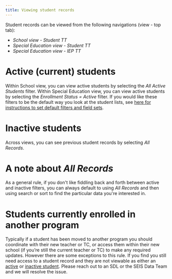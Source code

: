 ```yaml
---
title: Viewing student records
---
```


Student records can be viewed from the following navigations (view - top tab):
- *School view* - *Student TT*
- *Special Education view* - *Student TT*
- *Special Education view* - *IEP TT*

# Active (current) students

Within School view, you can view active students by selecting the *All Active Students* filter. Within Special Education view, you can view active students by selecting the *Enrollment Status = Active* filter. If you would like these filters to be the default way you look at the student lists, see [here for instructions to set default filters and field sets](filters-and-field-sets.md#setting-defaults-for-a-given-page).

# Inactive students

Across views, you can see previous student records by selecting *All Records*.

# A note about *All Records*

As a general rule, if you don't like fiddling back and forth between active and inactive filters, you can always default to using *All Records* and then using search or sort to find the particular data you're interested in.

# Students currently enrolled in another program
Typically if a student has been moved to another program you should coordinate with their new teacher or TC, or access them within their new school (if you’re still the current teacher or TC) to make any required updates. However there are some exceptions to this rule. If you find you still need access to a student record and they are not viewable as either an [active](#active-current-students) or [inactive student](#inactive-students). Please reach out to an SDL or the SEIS Data Team and we will resolve the issue.